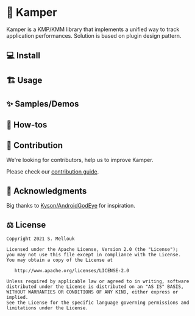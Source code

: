 # 🎯 Kamper

Kamper is a KMP/KMM library that implements a unified way to track application performances.
Solution is based on plugin design pattern.

## 💻 Install

## 🏗️️ Usage

## ✨ Samples/Demos

## 🤔 How-tos

## 🤝 Contribution

We're looking for contributors, help us to improve Kamper.

Please check our [contribution guide](CONTRIBUTING.md).

## 🙏 Acknowledgments

Big thanks to [Kyson/AndroidGodEye](https://github.com/Kyson/AndroidGodEye) for inspiration.

## ⚖ License

    Copyright 2021 S. Mellouk

    Licensed under the Apache License, Version 2.0 (the "License");
    you may not use this file except in compliance with the License.
    You may obtain a copy of the License at

       http://www.apache.org/licenses/LICENSE-2.0

    Unless required by applicable law or agreed to in writing, software
    distributed under the License is distributed on an "AS IS" BASIS,
    WITHOUT WARRANTIES OR CONDITIONS OF ANY KIND, either express or implied.
    See the License for the specific language governing permissions and
    limitations under the License.